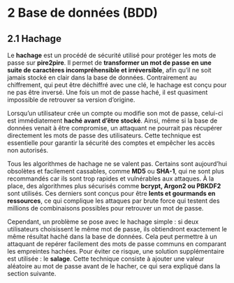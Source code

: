 # 2 **Base de données (BDD)**

## 2.1 Hachage

Le **hachage** est un procédé de sécurité utilisé pour protéger les mots de passe sur **pire2pire**. Il permet de **transformer un mot de passe en une suite de caractères incompréhensible et irréversible**, afin qu’il ne soit jamais stocké en clair dans la base de données. Contrairement au chiffrement, qui peut être déchiffré avec une clé, le hachage est conçu pour ne pas être inversé. Une fois un mot de passe haché, il est quasiment impossible de retrouver sa version d’origine.

Lorsqu’un utilisateur crée un compte ou modifie son mot de passe, celui-ci est immédiatement **haché avant d’être stocké**. Ainsi, même si la base de données venait à être compromise, un attaquant ne pourrait pas récupérer directement les mots de passe des utilisateurs. Cette technique est essentielle pour garantir la sécurité des comptes et empêcher les accès non autorisés.

Tous les algorithmes de hachage ne se valent pas. Certains sont aujourd’hui obsolètes et facilement cassables, comme **MD5** ou **SHA-1**, qui ne sont plus recommandés car ils sont trop rapides et vulnérables aux attaques. À la place, des algorithmes plus sécurisés comme **bcrypt, Argon2 ou PBKDF2** sont utilisés. Ces derniers sont conçus pour être **lents et gourmands en ressources**, ce qui complique les attaques par brute force qui testent des millions de combinaisons possibles pour retrouver un mot de passe.

Cependant, un problème se pose avec le hachage simple : si deux utilisateurs choisissent le même mot de passe, ils obtiendront exactement le même résultat haché dans la base de données. Cela peut permettre à un attaquant de repérer facilement des mots de passe communs en comparant les empreintes hachées. Pour éviter ce risque, une solution supplémentaire est utilisée : le **salage**. Cette technique consiste à ajouter une valeur aléatoire au mot de passe avant de le hacher, ce qui sera expliqué dans la section suivante.
